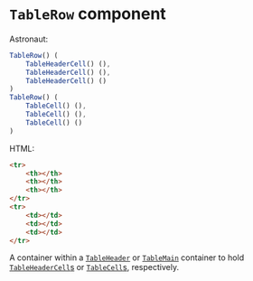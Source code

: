 # `TableRow` component
Astronaut:
```javascript
TableRow() (
    TableHeaderCell() (),
    TableHeaderCell() (),
    TableHeaderCell() ()
)
TableRow() (
    TableCell() (),
    TableCell() (),
    TableCell() ()
)
```

HTML:
```html
<tr>
    <th></th>
    <th></th>
    <th></th>
</tr>
<tr>
    <td></td>
    <td></td>
    <td></td>
</tr>
```

A container within a [`TableHeader`](reference/components/tableheader.md) or [`TableMain`](reference/components/tablemain.md) container to hold [`TableHeaderCell`s](reference/components/tableheadercell.md) or [`TableCell`s](reference/components/tablecell.md), respectively.